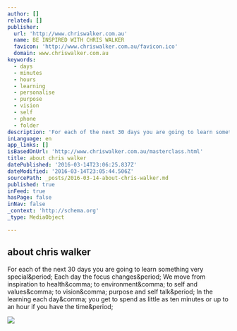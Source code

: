 ```yaml
---
author: []
related: []
publisher:
  url: 'http://www.chriswalker.com.au'
  name: BE INSPIRED WITH CHRIS WALKER
  favicon: 'http://www.chriswalker.com.au/favicon.ico'
  domain: www.chriswalker.com.au
keywords:
  - days
  - minutes
  - hours
  - learning
  - personalise
  - purpose
  - vision
  - self
  - phone
  - folder
description: 'For each of the next 30 days you are going to learn something very special. Each day the focus changes. We move from inspiration to health, to environment, to self and values, to vision, purpose and self talk. In the learning each day, you get to spend as little as ten minutes or up to an hour if you have the time.'
inLanguage: en
app_links: []
isBasedOnUrl: 'http://www.chriswalker.com.au/masterclass.html'
title: about chris walker
datePublished: '2016-03-14T23:06:25.837Z'
dateModified: '2016-03-14T23:05:44.506Z'
sourcePath: _posts/2016-03-14-about-chris-walker.md
published: true
inFeed: true
hasPage: false
inNav: false
_context: 'http://schema.org'
_type: MediaObject

---
```

<article style=""><h1>about chris walker</h1><p>For each of the next 30 days you are going to learn something very special&amp;period; Each day the focus changes&amp;period; We move from inspiration to health&amp;comma; to environment&amp;comma; to self and values&amp;comma; to vision&amp;comma; purpose and self talk&amp;period; In the learning each day&amp;comma; you get to spend as little as ten minutes or up to an hour if you have the time&amp;period;</p><img src="http://www.chriswalker.com.au/uploads/6/5/8/9/6589178/2063710_orig.jpg" /></article>